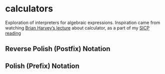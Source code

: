 # calculators

Exploration of interpreters for algebraic expressions. Inspiration came from watching [Brian Harvey’s lecture](https://archive.org/details/ucberkeley_webcast_nzMPF59Ackg) about calculator, as a part of my [SICP reading](https://github.com/msztylko/SICP)

## Reverse Polish (Postfix) Notation

## Polish (Prefix) Notation
